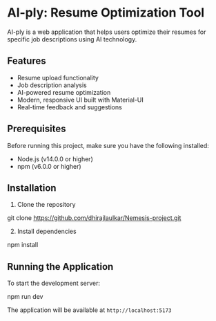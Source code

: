 
# AI-ply: Resume Optimization Tool

AI-ply is a web application that helps users optimize their resumes for specific job descriptions using AI technology.

## Features

- Resume upload functionality
- Job description analysis
- AI-powered resume optimization
- Modern, responsive UI built with Material-UI
- Real-time feedback and suggestions

## Prerequisites

Before running this project, make sure you have the following installed:
- Node.js (v14.0.0 or higher)
- npm (v6.0.0 or higher)

## Installation

1. Clone the repository

git clone https://github.com/dhirajlaulkar/Nemesis-project.git


 2. Install dependencies

npm install

## Running the Application

To start the development server:

npm run dev

The application will be available at `http://localhost:5173`

